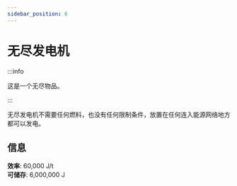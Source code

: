 ```yaml
---
sidebar_position: 6
---
```


# 无尽发电机

:::info

这是一个无尽物品。

:::

无尽发电机不需要任何燃料，也没有任何限制条件，放置在任何连入能源网络地方都可以发电。

## 信息

**效率**: 60,000 J/t  
**可储存**: 6,000,000 J
